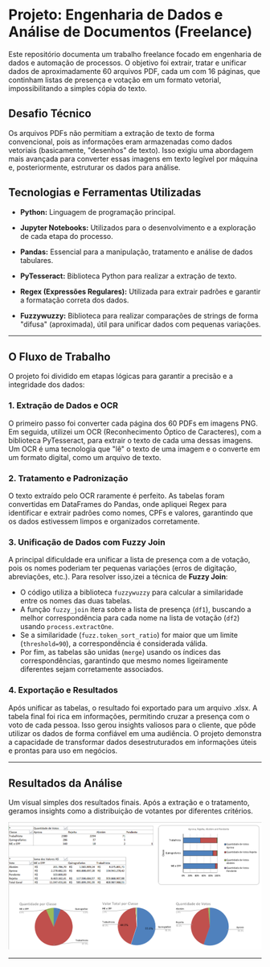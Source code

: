 # Projeto: Engenharia de Dados e Análise de Documentos (Freelance)

Este repositório documenta um trabalho freelance focado em engenharia de dados e automação de processos. O objetivo foi extrair, tratar e unificar dados de aproximadamente 60 arquivos PDF, cada um com 16 páginas, que continham listas de presença e votação em um formato vetorial, impossibilitando a simples cópia do texto.

## Desafio Técnico
 Os arquivos PDFs não permitiam a extração de texto de forma convencional, pois as informações eram armazenadas como dados vetoriais (basicamente, "desenhos" de texto). Isso exigiu uma abordagem mais avançada para converter essas imagens em texto legível por máquina e, posteriormente, estruturar os dados para análise.


## Tecnologias e Ferramentas Utilizadas
* **Python:** Linguagem de programação principal.

* **Jupyter Notebooks:** Utilizados para o desenvolvimento e a exploração de cada etapa do processo.

* **Pandas:** Essencial para a manipulação, tratamento e análise de dados tabulares.

* **PyTesseract:** Biblioteca Python para realizar a extração de texto.

* **Regex (Expressões Regulares):** Utilizada para extrair padrões e garantir a formatação correta dos dados.

* **Fuzzywuzzy:** Biblioteca para realizar comparações de strings de forma "difusa" (aproximada), útil para unificar dados com pequenas variações.

---

## O Fluxo de Trabalho
O projeto foi dividido em etapas lógicas para garantir a precisão e a integridade dos dados:

### 1. Extração de Dados e OCR
O primeiro passo foi converter cada página dos 60 PDFs em imagens PNG. Em seguida, utilizei um OCR (Reconhecimento Óptico de Caracteres), com a biblioteca PyTesseract, para extrair o texto de cada uma dessas imagens. Um OCR é uma tecnologia que "lê" o texto de uma imagem e o converte em um formato digital, como um arquivo de texto.

### 2. Tratamento e Padronização
O texto extraído pelo OCR raramente é perfeito. As tabelas foram convertidas em DataFrames do Pandas, onde apliquei Regex para identificar e extrair padrões como nomes, CPFs e valores, garantindo que os dados estivessem limpos e organizados corretamente.

### 3. Unificação de Dados com Fuzzy Join
A principal dificuldade era unificar a lista de presença com a de votação, pois os nomes poderiam ter pequenas variações (erros de digitação, abreviações, etc.). Para resolver isso,izei a técnica de **Fuzzy Join**:

* O código utiliza a biblioteca `fuzzywuzzy` para calcular a similaridade entre os nomes das duas tabelas.
* A função `fuzzy_join` itera sobre a lista de presença (`df1`), buscando a melhor correspondência para cada nome na lista de votação (`df2`) usando `process.extractOne`.
* Se a similaridade (`fuzz.token_sort_ratio`) for maior que um limite (`threshold=90`), a correspondência é considerada válida.
* Por fim, as tabelas são unidas (`merge`) usando os índices das correspondências, garantindo que mesmo nomes ligeiramente diferentes sejam corretamente associados.

### 4. Exportação e Resultados
Após unificar as tabelas, o resultado foi exportado para um arquivo .xlsx. A tabela final foi rica em informações, permitindo cruzar a presença com o voto de cada pessoa. Isso gerou insights valiosos para o cliente, que pôde utilizar os dados de forma confiável em uma audiência. O projeto demonstra a capacidade de transformar dados desestruturados em informações úteis e prontas para uso em negócios.


---

## Resultados da Análise

Um visual simples dos resultados finais. Após a extração e o tratamento, geramos insights como a distribuição de votantes por diferentes critérios.

![Análise em Excel - Gráficos de Distribuição e Presença](Print_excel.png)

---